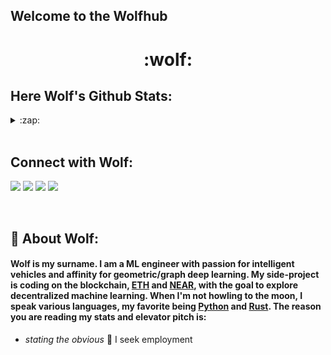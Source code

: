 
## Welcome to the Wolfhub

<h1 align=center> :wolf: </h1>


## Here Wolf's Github Stats:
<details>
<summary> :zap:</summary>
<p align="center"> <img src="https://github-readme-stats.vercel.app/api?username=3lLobo&show_icons=true&theme=gotham" alt="3lLobo"/>
<img src="https://github-readme-stats.vercel.app/api/top-langs/?username=3lLobo&layout=compact&langs_count=11&theme=gotham"></img>
<p align="center">
</details>

<br />

## Connect with Wolf:

<!-- <a href="https://blog.kostic.dev"><img src="https://img.shields.io/badge/blog.kostic.dev-3423A6?style=flat&logo=Google-Chrome&logoColor=white"/></a> -->
<a href="https://www.linkedin.com/in/florian-wolf-b1a350113/"><img src="https://img.shields.io/badge/-F%20Wolf-0077B5?style=flat&logo=Linkedin&logoColor=black"/></a>
<a href="mailto:flocwolf@gmail.com"><img src="https://img.shields.io/badge/-flocwolf@gmail.com-D14836?style=flat&logo=Gmail&logoColor=black"/></a>
<img src="https://visitor-badge.glitch.me/badge?page_id=3lLobo.3lLobo&logoColor=black"/> 
<img src="https://img.shields.io/github/stars/3lLobo?color=black&logoColor=black&style=social" />  
</p>

<br />

 
## :rocket: About Wolf:

#### Wolf is my surname. I am a ML engineer with passion for intelligent vehicles and affinity for geometric/graph deep learning. My side-project is coding on the blockchain, [ETH](https://ethereum.org/en/ "Ethereum") and [NEAR](https://www.near.university/ "Near"), with the goal to explore decentralized machine learning. When I'm not howling to the moon, I speak various languages, my favorite being [__Python__](https://www.nationalgeographic.com/animals/reptiles/facts/burmese-python ":snake:") and [__Rust__](https://www.rust-lang.org/ "Rusttt").  The reason you are reading my stats and elevator pitch is: 
- *stating the obvious* 🔭 I seek employment
 

<!--
**3lLobo/3lLobo** is a ✨ _special_ ✨ repository because its `README.md` (this file) appears on your GitHub profile.

Here are some ideas to get you started:-

- 🔭 I’m currently working on ...
- 🌱 I’m currently learning ...
- 👯 I’m looking to collaborate on ...
- 🤔 I’m looking for help with ...
- 💬 Ask me about ...
- 📫 How to reach me: ...
- 😄 Pronouns: ...
- ⚡ Fun fact: ...
-->
